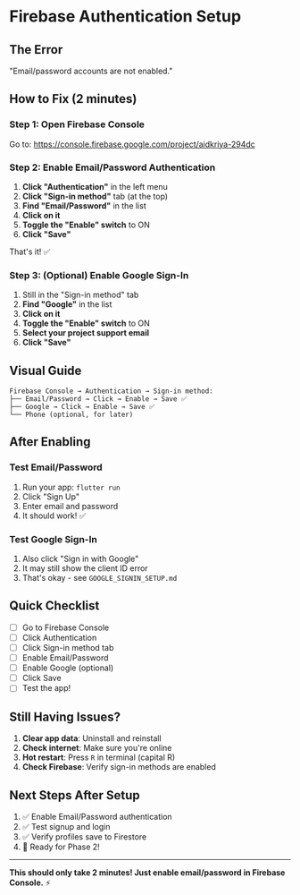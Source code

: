 # Firebase Authentication Setup

## The Error
"Email/password accounts are not enabled."

## How to Fix (2 minutes)

### Step 1: Open Firebase Console
Go to: https://console.firebase.google.com/project/aidkriya-294dc

### Step 2: Enable Email/Password Authentication

1. **Click "Authentication"** in the left menu
2. **Click "Sign-in method"** tab (at the top)
3. **Find "Email/Password"** in the list
4. **Click on it**
5. **Toggle the "Enable" switch** to ON
6. **Click "Save"**

That's it! ✅

### Step 3: (Optional) Enable Google Sign-In

1. Still in the "Sign-in method" tab
2. **Find "Google"** in the list
3. **Click on it**
4. **Toggle the "Enable" switch** to ON
5. **Select your project support email**
6. **Click "Save"**

## Visual Guide

```
Firebase Console → Authentication → Sign-in method:
├── Email/Password → Click → Enable → Save ✅
├── Google → Click → Enable → Save ✅
└── Phone (optional, for later)
```

## After Enabling

### Test Email/Password
1. Run your app: `flutter run`
2. Click "Sign Up"
3. Enter email and password
4. It should work! ✅

### Test Google Sign-In
1. Also click "Sign in with Google"
2. It may still show the client ID error
3. That's okay - see `GOOGLE_SIGNIN_SETUP.md`

## Quick Checklist

- [ ] Go to Firebase Console
- [ ] Click Authentication
- [ ] Click Sign-in method tab
- [ ] Enable Email/Password
- [ ] Enable Google (optional)
- [ ] Click Save
- [ ] Test the app!

## Still Having Issues?

1. **Clear app data**: Uninstall and reinstall
2. **Check internet**: Make sure you're online
3. **Hot restart**: Press `R` in terminal (capital R)
4. **Check Firebase**: Verify sign-in methods are enabled

## Next Steps After Setup

1. ✅ Enable Email/Password authentication
2. ✅ Test signup and login
3. ✅ Verify profiles save to Firestore
4. 🚀 Ready for Phase 2!

---

**This should only take 2 minutes! Just enable email/password in Firebase Console.** ⚡

